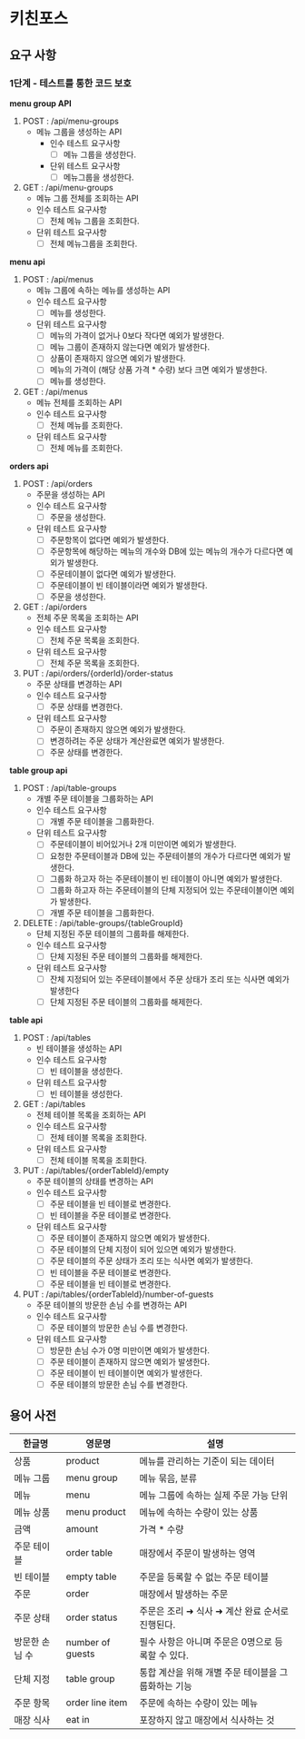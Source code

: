 # 키친포스

## 요구 사항

### 1단계 - 테스트를 통한 코드 보호

**menu group API**

1. POST : /api/menu-groups
    - 메뉴 그룹을 생성하는 API
        - 인수 테스트 요구사항
            - [ ] 메뉴 그룹을 생성한다.
        - 단위 테스트 요구사항
            - [ ] 메뉴그룹을 생성한다.

2. GET : /api/menu-groups
    - 메뉴 그룹 전체를 조회하는 API
    - 인수 테스트 요구사항
        - [ ] 전체 메뉴 그룹을 조회한다.
    - 단위 테스트 요구사항
        - [ ] 전체 메뉴그룹을 조회한다.

**menu api**

1. POST : /api/menus
    - 메뉴 그룹에 속하는 메뉴를 생성하는 API
    - 인수 테스트 요구사항
        - [ ] 메뉴를 생성한다.
    - 단위 테스트 요구사항
        - [ ] 메뉴의 가격이 없거나 0보다 작다면 예외가 발생한다.
        - [ ] 메뉴 그룹이 존재하지 않는다면 예외가 발생한다.
        - [ ] 상품이 존재하지 않으면 예외가 발생한다.
        - [ ] 메뉴의 가격이 (해당 상품 가격 * 수량) 보다 크면 예외가 발생한다.
        - [ ] 메뉴를 생성한다.

2. GET : /api/menus
    - 메뉴 전체를 조회하는 API
    - 인수 테스트 요구사항
        - [ ] 전체 메뉴를 조회한다.
    - 단위 테스트 요구사항
        - [ ] 전체 메뉴를 조회한다.

**orders api**

1. POST : /api/orders
    - 주문을 생성하는 API
    - 인수 테스트 요구사항
        - [ ] 주문을 생성한다.
    - 단위 테스트 요구사항
        - [ ] 주문항목이 없다면 예외가 발생한다.
        - [ ] 주문항목에 해당하는 메뉴의 개수와 DB에 있는 메뉴의 개수가 다르다면 예외가 발생한다.
        - [ ] 주문테이블이 없다면 예외가 발생한다.
        - [ ] 주문테이블이 빈 테이블이라면 예외가 발생한다.
        - [ ] 주문을 생성한다.

2. GET : /api/orders
    - 전체 주문 목록을 조회하는 API
    - 인수 테스트 요구사항
        - [ ] 전체 주문 목록을 조회한다.
    - 단위 테스트 요구사항
        - [ ] 전체 주문 목록을 조회한다.

3. PUT : /api/orders/{orderId}/order-status
    - 주문 상태를 변경하는 API
    - 인수 테스트 요구사항
        - [ ] 주문 상태를 변경한다.
    - 단위 테스트 요구사항
        - [ ] 주문이 존재하지 않으면 예외가 발생한다.
        - [ ] 변경하려는 주문 상태가 계산완료면 예외가 발생한다.
        - [ ] 주문 상태를 변경한다.

**table group api**

1. POST : /api/table-groups
    - 개별 주문 테이블을 그룹화하는 API
    - 인수 테스트 요구사항
        - [ ] 개별 주문 테이블을 그룹화한다.
    - 단위 테스트 요구사항
        - [ ] 주문테이블이 비어있거나 2개 미만이면 예외가 발생한다.
        - [ ] 요청한 주문테이블과 DB에 있는 주문테이블의 개수가 다르다면 예외가 발생한다.
        - [ ] 그룹화 하고자 하는 주문테이블이 빈 테이블이 아니면 예외가 발생한다.
        - [ ] 그룹화 하고자 하는 주문테이블의 단체 지정되어 있는 주문테이블이면 예외가 발생한다.
        - [ ] 개별 주문 테이블을 그룹화한다.

2. DELETE : /api/table-groups/{tableGroupId}
    - 단체 지정된 주문 테이블의 그룹화를 해제한다.
    - 인수 테스트 요구사항
        - [ ] 단체 지정된 주문 테이블의 그룹화를 해제한다.
    - 단위 테스트 요구사항
        - [ ] 잔체 지정되어 있는 주문테이블에서 주문 상태가 조리 또는 식사면 예외가 발생한다
        - [ ] 단체 지정된 주문 테이블의 그룹화를 해제한다.

**table api**

1. POST : /api/tables
    - 빈 테이블을 생성하는 API
    - 인수 테스트 요구사항
        - [ ] 빈 테이블을 생성한다.
    - 단위 테스트 요구사항
        - [ ] 빈 테이블을 생성한다.

2. GET : /api/tables
    - 전체 테이블 목록을 조회하는 API
    - 인수 테스트 요구사항
        - [ ] 전체 테이블 목록을 조회한다.
    - 단위 테스트 요구사항
        - [ ] 전체 테이블 목록을 조회한다.

3. PUT : /api/tables/{orderTableId}/empty
    - 주문 테이블의 상태를 변경하는 API
    - 인수 테스트 요구사항
        - [ ] 주문 테이블을 빈 테이블로 변경한다.
        - [ ] 빈 테이블을 주문 테이블로 변경한다.
    - 단위 테스트 요구사항
        - [ ] 주문 테이블이 존재하지 않으면 예외가 발생한다.
        - [ ] 주문 테이블의 단체 지정이 되어 있으면 예외가 발생한다.
        - [ ] 주문 테이블의 주문 상태가 조리 또는 식사면 예외가 발생한다.
        - [ ] 빈 테이블을 주문 테이블로 변경한다.
        - [ ] 주문 테이블을 빈 테이블로 변경한다.

4. PUT : /api/tables/{orderTableId}/number-of-guests
    - 주문 테이블의 방문한 손님 수를 변경하는 API
    - 인수 테스트 요구사항
        - [ ] 주문 테이블의 방문한 손님 수를 변경한다.
    - 단위 테스트 요구사항
        - [ ] 방문한 손님 수가 0명 미만이면 예외가 발생한다.
        - [ ] 주문 테이블이 존재하지 않으면 예외가 발생한다.
        - [ ] 주문 테이블이 빈 테이블이면 예외가 발생한다.
        - [ ] 주문 테이블의 방문한 손님 수를 변경한다.

## 용어 사전

| 한글명 | 영문명 | 설명 |
| --- | --- | --- |
| 상품 | product | 메뉴를 관리하는 기준이 되는 데이터 |
| 메뉴 그룹 | menu group | 메뉴 묶음, 분류 |
| 메뉴 | menu | 메뉴 그룹에 속하는 실제 주문 가능 단위 |
| 메뉴 상품 | menu product | 메뉴에 속하는 수량이 있는 상품 |
| 금액 | amount | 가격 * 수량 |
| 주문 테이블 | order table | 매장에서 주문이 발생하는 영역 |
| 빈 테이블 | empty table | 주문을 등록할 수 없는 주문 테이블 |
| 주문 | order | 매장에서 발생하는 주문 |
| 주문 상태 | order status | 주문은 조리 ➜ 식사 ➜ 계산 완료 순서로 진행된다. |
| 방문한 손님 수 | number of guests | 필수 사항은 아니며 주문은 0명으로 등록할 수 있다. |
| 단체 지정 | table group | 통합 계산을 위해 개별 주문 테이블을 그룹화하는 기능 |
| 주문 항목 | order line item | 주문에 속하는 수량이 있는 메뉴 |
| 매장 식사 | eat in | 포장하지 않고 매장에서 식사하는 것 |